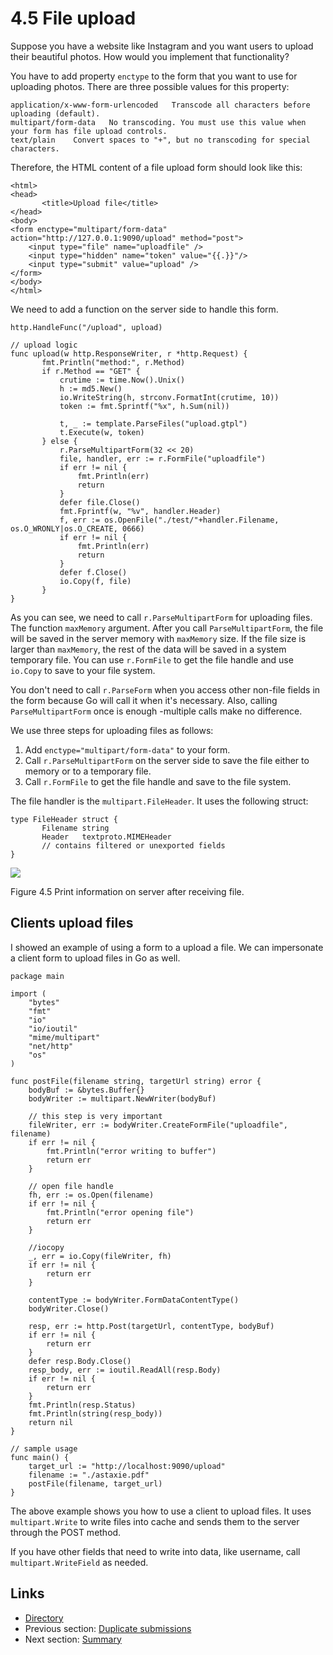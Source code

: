 # 4.5 File upload

Suppose you have a website like Instagram and you want users to upload their beautiful photos. How would you implement that functionality?

You have to add property `enctype` to the form that you want to use for uploading photos. There are three possible values for this property:

```text
application/x-www-form-urlencoded   Transcode all characters before uploading (default).
multipart/form-data   No transcoding. You must use this value when your form has file upload controls.
text/plain    Convert spaces to "+", but no transcoding for special characters.
```

Therefore, the HTML content of a file upload form should look like this:

```text
<html>
<head>
       <title>Upload file</title>
</head>
<body>
<form enctype="multipart/form-data" action="http://127.0.0.1:9090/upload" method="post">
    <input type="file" name="uploadfile" />
    <input type="hidden" name="token" value="{{.}}"/>
    <input type="submit" value="upload" />
</form>
</body>
</html>
```

We need to add a function on the server side to handle this form.

```text
http.HandleFunc("/upload", upload)

// upload logic
func upload(w http.ResponseWriter, r *http.Request) {
       fmt.Println("method:", r.Method)
       if r.Method == "GET" {
           crutime := time.Now().Unix()
           h := md5.New()
           io.WriteString(h, strconv.FormatInt(crutime, 10))
           token := fmt.Sprintf("%x", h.Sum(nil))

           t, _ := template.ParseFiles("upload.gtpl")
           t.Execute(w, token)
       } else {
           r.ParseMultipartForm(32 << 20)
           file, handler, err := r.FormFile("uploadfile")
           if err != nil {
               fmt.Println(err)
               return
           }
           defer file.Close()
           fmt.Fprintf(w, "%v", handler.Header)
           f, err := os.OpenFile("./test/"+handler.Filename, os.O_WRONLY|os.O_CREATE, 0666)
           if err != nil {
               fmt.Println(err)
               return
           }
           defer f.Close()
           io.Copy(f, file)
       }
}
```

As you can see, we need to call `r.ParseMultipartForm` for uploading files. The function `maxMemory` argument. After you call `ParseMultipartForm`, the file will be saved in the server memory with `maxMemory` size. If the file size is larger than `maxMemory`, the rest of the data will be saved in a system temporary file. You can use `r.FormFile` to get the file handle and use `io.Copy` to save to your file system.

You don't need to call `r.ParseForm` when you access other non-file fields in the form because Go will call it when it's necessary. Also, calling `ParseMultipartForm` once is enough -multiple calls make no difference.

We use three steps for uploading files as follows:

1. Add `enctype="multipart/form-data"` to your form.
2. Call `r.ParseMultipartForm` on the server side to save the file either to memory or to a temporary file.
3. Call `r.FormFile` to get the file handle and save to the file system.

The file handler is the `multipart.FileHeader`. It uses the following struct:

```text
type FileHeader struct {
       Filename string
       Header   textproto.MIMEHeader
       // contains filtered or unexported fields
}
```

![](https://github.com/boekan/build-web-application-with-golang/tree/5d43949b09c6a2cf35b87903aba06669a01a6f35/de/images/4.5.upload2.png?raw=true)

Figure 4.5 Print information on server after receiving file.

## Clients upload files

I showed an example of using a form to a upload a file. We can impersonate a client form to upload files in Go as well.

```text
package main

import (
    "bytes"
    "fmt"
    "io"
    "io/ioutil"
    "mime/multipart"
    "net/http"
    "os"
)

func postFile(filename string, targetUrl string) error {
    bodyBuf := &bytes.Buffer{}
    bodyWriter := multipart.NewWriter(bodyBuf)

    // this step is very important
    fileWriter, err := bodyWriter.CreateFormFile("uploadfile", filename)
    if err != nil {
        fmt.Println("error writing to buffer")
        return err
    }

    // open file handle
    fh, err := os.Open(filename)
    if err != nil {
        fmt.Println("error opening file")
        return err
    }

    //iocopy
    _, err = io.Copy(fileWriter, fh)
    if err != nil {
        return err
    }

    contentType := bodyWriter.FormDataContentType()
    bodyWriter.Close()

    resp, err := http.Post(targetUrl, contentType, bodyBuf)
    if err != nil {
        return err
    }
    defer resp.Body.Close()
    resp_body, err := ioutil.ReadAll(resp.Body)
    if err != nil {
        return err
    }
    fmt.Println(resp.Status)
    fmt.Println(string(resp_body))
    return nil
}

// sample usage
func main() {
    target_url := "http://localhost:9090/upload"
    filename := "./astaxie.pdf"
    postFile(filename, target_url)
}
```

The above example shows you how to use a client to upload files. It uses `multipart.Write` to write files into cache and sends them to the server through the POST method.

If you have other fields that need to write into data, like username, call `multipart.WriteField` as needed.

## Links

* [Directory](preface.md)
* Previous section: [Duplicate submissions](04.4.md)
* Next section: [Summary](04.6.md)

